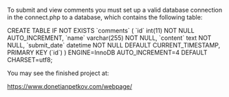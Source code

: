 To submit and view comments you must set up a valid database connection in the connect.php to a database, which contains the following table: 

CREATE TABLE IF NOT EXISTS \`comments\` (
	\`id\` int(11) NOT NULL AUTO_INCREMENT,
	\`name\` varchar(255) NOT NULL,
	\`content\` text NOT NULL,
	\`submit_date\` datetime NOT NULL DEFAULT CURRENT_TIMESTAMP,
	PRIMARY KEY (\`id\`)
) ENGINE=InnoDB AUTO_INCREMENT=4 DEFAULT CHARSET=utf8;

You may see the finished project at: 

https://www.donetianpetkov.com/webpage/
